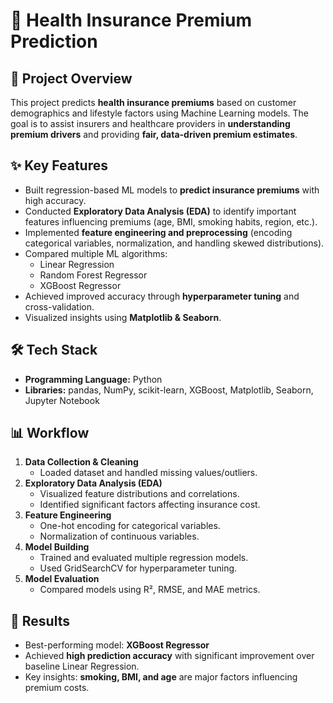 # 🏥 Health Insurance Premium Prediction  

## 📌 Project Overview  
This project predicts **health insurance premiums** based on customer demographics and lifestyle factors using Machine Learning models. The goal is to assist insurers and healthcare providers in **understanding premium drivers** and providing **fair, data-driven premium estimates**.  

## ✨ Key Features  
- Built regression-based ML models to **predict insurance premiums** with high accuracy.  
- Conducted **Exploratory Data Analysis (EDA)** to identify important features influencing premiums (age, BMI, smoking habits, region, etc.).  
- Implemented **feature engineering and preprocessing** (encoding categorical variables, normalization, and handling skewed distributions).  
- Compared multiple ML algorithms:  
  - Linear Regression  
  - Random Forest Regressor  
  - XGBoost Regressor  
- Achieved improved accuracy through **hyperparameter tuning** and cross-validation.  
- Visualized insights using **Matplotlib & Seaborn**.  

## 🛠️ Tech Stack  
- **Programming Language:** Python  
- **Libraries:** pandas, NumPy, scikit-learn, XGBoost, Matplotlib, Seaborn, Jupyter Notebook  

## 📊 Workflow  
1. **Data Collection & Cleaning**  
   - Loaded dataset and handled missing values/outliers.  
2. **Exploratory Data Analysis (EDA)**  
   - Visualized feature distributions and correlations.  
   - Identified significant factors affecting insurance cost.  
3. **Feature Engineering**  
   - One-hot encoding for categorical variables.  
   - Normalization of continuous variables.  
4. **Model Building**  
   - Trained and evaluated multiple regression models.  
   - Used GridSearchCV for hyperparameter tuning.  
5. **Model Evaluation**  
   - Compared models using R², RMSE, and MAE metrics.  

## 🚀 Results  
- Best-performing model: **XGBoost Regressor**  
- Achieved **high prediction accuracy** with significant improvement over baseline Linear Regression.  
- Key insights: **smoking, BMI, and age** are major factors influencing premium costs.  
